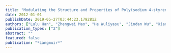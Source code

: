 ```yaml
---
title: "Modulating the Structure and Properties of Poly(sodium 4-styrenesulfonate)/Poly(diallyldimethylammonium chloride) Multilayers with Concentrated Salt Solutions"
date: 2012-01-01
publishDate: 2019-05-27T03:44:23.179281Z
authors: ["Lulu Han", "Zhengwei Mao", "He Wuliyasu", "Jindan Wu", "Xiao Gong", "Yuguang Yang", "Changyou Gao"]
publication_types: ["2"]
abstract: ""
featured: false
publication: "*Langmuir*"
---
```


